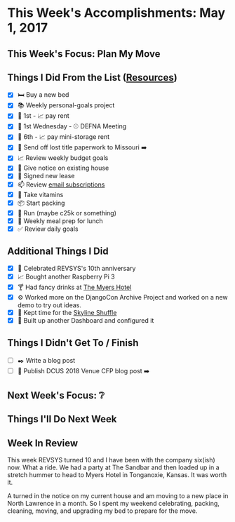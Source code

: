 # This Week's Accomplishments: May 1, 2017

## This Week's Focus: Plan My Move

## Things I Did From the List ([Resources](resources.md))

- [x] :bed: Buy a new bed
- [x] :books: Weekly personal-goals project
- [x] :calendar: 1st - :chart_with_upwards_trend: pay rent
- [x] :calendar: 1st Wednesday - :baseball: DEFNA Meeting
- [x] :calendar: 6th - :chart_with_upwards_trend: pay mini-storage rent
- [x] :car: Send off lost title paperwork to Missouri :arrow_right:
- [x] :chart_with_upwards_trend: Review weekly budget goals
- [x] :house_with_garden: Give notice on existing house
- [x] :house_with_garden: Signed new lease
- [x] :mailbox: Review [email subscriptions](https://unroll.me/)
- [x] :muscle: Take vitamins
- [x] :package: Start packing
- [x] :running: Run (maybe c25k or something)
- [x] :stew: Weekly meal prep for lunch
- [x] :white_check_mark: Review daily goals

## Additional Things I Did

- [x] :birthday: Celebrated REVSYS's 10th anniversary
- [x] :chart_with_upwards_trend: Bought another Raspberry Pi 3 
- [x] :cocktail: Had fancy drinks at [The Myers Hotel](http://themyershotel.com/)
- [x] :gear: Worked more on the DjangoCon Archive Project and worked on a new demo to try out ideas.
- [x] :running: Kept time for the [Skyline Shuffle](https://trailhawks.com/races/2017/may/06/skyline-shuffle-3/)
- [x] :wrench: Built up another Dashboard and configured it

## Things I Didn't Get To / Finish

- [ ] :black_nib: Write a blog post
- [ ] :calendar: Publish DCUS 2018 Venue CFP blog post :arrow_right:

## Next Week's Focus: :grey_question:

## Things I'll Do Next Week

## Week In Review

This week REVSYS turned 10 and I have been with the company six(ish) now. What a ride. We had a party at The Sandbar and then loaded up in a stretch hummer to head to Myers Hotel in Tonganoxie, Kansas. It was worth it.

A turned in the notice on my current house and am moving to a new place in North Lawrence in a month. So I spent my weekend celebrating, packing, cleaning, moving, and upgrading my bed to prepare for the move.
